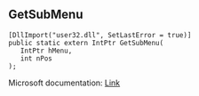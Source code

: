## GetSubMenu

```
[DllImport("user32.dll", SetLastError = true)]
public static extern IntPtr GetSubMenu(
   IntPtr hMenu,
   int nPos
);
```

Microsoft documentation: [Link](https://docs.microsoft.com/en-us/windows/win32/api/winuser/nf-winuser-getsubmenu)
